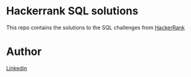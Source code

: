 # Hackerrank SQL solutions

This repo contains the solutions to the SQL challenges from [HackerRank](https://hackerrank.com)

# Author

[Linkedin](https://www.linkedin.com/in/swet-sagar-87277414a/)
